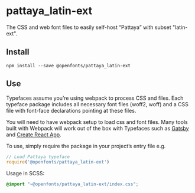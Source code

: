 
# pattaya_latin-ext

The CSS and web font files to easily self-host “Pattaya” with subset "latin-ext".

## Install

`npm install --save @openfonts/pattaya_latin-ext`

## Use

Typefaces assume you’re using webpack to process CSS and files. Each typeface
package includes all necessary font files (woff2, woff) and a CSS file with
font-face declarations pointing at these files.

You will need to have webpack setup to load css and font files. Many tools built
with Webpack will work out of the box with Typefaces such as [Gatsby](https://github.com/gatsbyjs/gatsby)
and [Create React App](https://github.com/facebookincubator/create-react-app).

To use, simply require the package in your project’s entry file e.g.

```javascript
// Load Pattaya typeface
require('@openfonts/pattaya_latin-ext')
```

Usage in SCSS:
```scss
@import "~@openfonts/pattaya_latin-ext/index.css";
```
